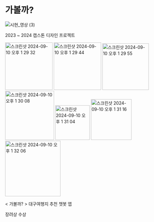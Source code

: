 # 가볼까?

![시현_영상 (3)](https://github.com/user-attachments/assets/319b3da6-c70f-4860-b184-82f7f6208777)

2023 ~ 2024 캡스톤 디자인 프로젝트

<img width="154" alt="스크린샷 2024-09-10 오후 1 29 32" src="https://github.com/user-attachments/assets/d83c99b2-44ff-4b96-b76a-4d2a23a5fc1f">

<img width="154" alt="스크린샷 2024-09-10 오후 1 29 44" src="https://github.com/user-attachments/assets/048b4482-369f-4b99-9af0-1f29869e9015">

<img width="151" alt="스크린샷 2024-09-10 오후 1 29 55" src="https://github.com/user-attachments/assets/a52a3451-d58e-4236-904c-5ff04358d1e3">

<img width="159" alt="스크린샷 2024-09-10 오후 1 30 08" src="https://github.com/user-attachments/assets/cfb9e6fb-aad0-4ed3-bc49-3d3db17eef92">

<img width="112" alt="스크린샷 2024-09-10 오후 1 31 04" src="https://github.com/user-attachments/assets/91968991-cbc5-498c-8550-b57a8c4225c9">

<img width="132" alt="스크린샷 2024-09-10 오후 1 31 16" src="https://github.com/user-attachments/assets/fdc3b0ff-e9e8-4c3e-8ccd-6b6627f5d070">

<img width="180" alt="스크린샷 2024-09-10 오후 1 32 06" src="https://github.com/user-attachments/assets/1df931e8-af1d-41f3-94b6-5150f8e35916">



< 가볼까? >
대구여행지 추천 챗봇 앱

장려상 수상
